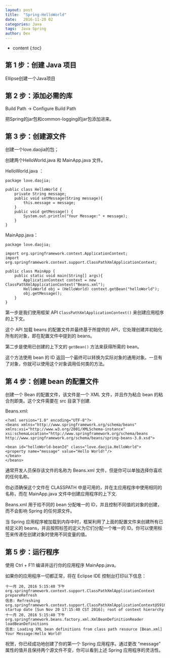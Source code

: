 ```yaml
---
layout: post
title:  "Spring-HelloWorld"
date:   2016-11-20 02
categories: Java
tags:  Java Spring
author: Dex
---
```


* content
{:toc}





## 第 1 步：创建 Java 项目 ##

Ellipse创建一个Java项目

## 第 2 步：添加必需的库 ##

Build Path -> Configure Build Path

把Spring的jar包和common-logging的jar包添加进来。

## 第 3 步：创建源文件 ##

创建一个love.daojia的包；

创建两个HelloWorld.java 和 MainApp.java 文件。

HelloWorld.java ：

	package love.daojia;
	
	public class HelloWorld {
		private String message;
		public void setMessage(String message){
			this.message = message;
		}
		public void getMessage() {
			System.out.println("Your Message:" + message);
		}
	}

MainApp.java：

	package love.daojia;
	
	import org.springframework.context.ApplicationContext;
	import org.springframework.context.support.ClassPathXmlApplicationContext;
	
	public class MainApp {
		public static void main(String[] args){
			ApplicationContext context = new ClassPathXmlApplicationContext("Beans.xml");
			HelloWorld obj = (HelloWorld) context.getBean("helloWorld");
			obj.getMessage();
		}
	}

第一步是我们使用框架 API  `ClassPathXmlApplicationContext()` 来创建应用程序的上下文。

这个 API 加载 beans 的配置文件并最终基于所提供的 API，它处理创建并初始化所有的对象，即在配置文件中提到的 beans。

第二步是使用已创建的上下文的 `getBean()` 方法来获得所需的 bean。

这个方法使用 bean 的 ID 返回一个最终可以转换为实际对象的通用对象。一旦有了对象，你就可以使用这个对象调用任何类的方法。

## 第 4 步：创建 bean 的配置文件 ##

创建一个 Bean 的配置文件，该文件是一个 XML 文件，并且作为粘合 bean 的粘合剂即类。这个文件需要在 src 目录下创建.

Beans.xml:

	<?xml version="1.0" encoding="UTF-8"?>
	<beans xmlns="http://www.springframework.org/schema/beans"
	xmlns:xsi="http://www.w3.org/2001/XMLSchema-instance"
	xsi:schemaLocation="http://www.springframework.org/schema/beans
	http://www.springframework.org/schema/beans/spring-beans-3.0.xsd">
	
	<bean id="helloWorld-beanId" class="love.daojia.HelloWorld">
	<property name="message" value="Hello World!"/>
	</bean>
	</beans>

通常开发人员保存该文件的名称为 Beans.xml 文件，但是你可以单独选择你喜欢的任何名称。

你必须确保这个文件在 CLASSPATH 中是可用的，并在主应用程序中使用相同的名称，而在 MainApp.java 文件中创建应用程序的上下文.

Beans.xml 用于给不同的 bean 分配唯一的 ID，并且控制不同值的对象的创建，而不会影响 Spring 的任何源文件。

当 Spring 应用程序被加载到内存中时，框架利用了上面的配置文件来创建所有已经定义的 beans，并且按照标签的定义为它们分配一个唯一的 ID。你可以使用标签来传递在创建对象时使用不同变量的值。

## 第 5 步：运行程序 ##

使用 Ctrl + F11 编译并运行你的应用程序 MainApp.java。

如果你的应用程序一切都正常，将在 Eclipse IDE 控制台打印以下信息：

	十一月 20, 2016 5:15:40 下午 org.springframework.context.support.ClassPathXmlApplicationContext prepareRefresh
	信息: Refreshing org.springframework.context.support.ClassPathXmlApplicationContext@5910e440: startup date [Sun Nov 20 17:15:40 CST 2016]; root of context hierarchy
	十一月 20, 2016 5:15:40 下午 org.springframework.beans.factory.xml.XmlBeanDefinitionReader loadBeanDefinitions
	信息: Loading XML bean definitions from class path resource [Bean.xml]
	Your Message:Hello World!

祝贺，你已经成功地创建了你的第一个 Spring 应用程序。通过更改 “message” 属性的值并且保持两个源文件不变，你可以看到上述 Spring 应用程序的灵活性。